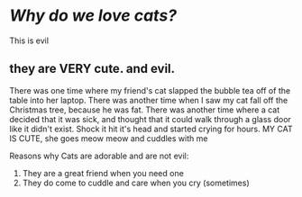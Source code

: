 # _Why do we love cats?_

This is evil

## they are VERY cute. and evil.

There was one time where my friend's cat slapped the bubble tea off of the table into her laptop. There was another time when I saw my cat fall off the Christmas tree, because he was fat.
There was another time where a cat decided that it was sick, and thought that it could walk through a glass door like it didn't exist. Shock it hit it's head and started crying for hours. MY CAT IS CUTE, she goes meow meow and cuddles with me

Reasons why Cats are adorable and are not evil:

1. They are a great friend when you need one
2. They do come to cuddle and care when you cry (sometimes)
